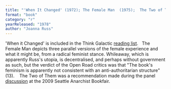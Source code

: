 ```yaml
---
title: "'When It Changed' (1972); The Female Man  (1975);  The Two of Them"
format: "book"
category: "r"
yearReleased: "1978"
author: "Joanna Russ"
---
```

'When it Changed' is included  in the Think Galactic <a href="http://thinkgalactic.org/reading-lists/by-author/">reading list</a>.
 
The Female Man depicts three parallel versions of the female experience and what it might be, from a radical feminist stance. Whileaway, which is apparently Russ's utopia, is decentralised, and perhaps without government as such, but the verdict of the Open Road critics was that  "The book's feminism is apparently not consistent with an anti-authoritarian structure" (13).
  
The Two of  Them was a recommendation made during the panel <a href="http://nwsfsnews.blogspot.co.uk/2009/10/i-wanna-read-sf-anarchy.html"> discussion</a> at the 2009 Seattle Anarchist Bookfair.